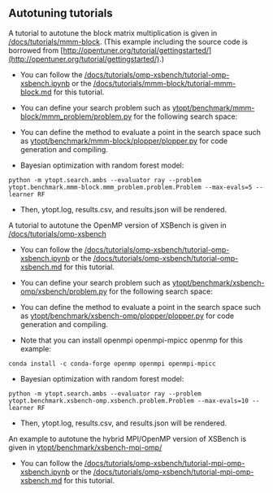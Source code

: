 ## Autotuning tutorials

A tutorial to autotune the block matrix multiplication is given in [/docs/tutorials/mmm-block](https://github.com/ytopt-team/ytopt/tree/tutorial/docs/tutorials/mmm-block/). (This example including the source code is borrowed from [http://opentuner.org/tutorial/gettingstarted/](http://opentuner.org/tutorial/gettingstarted/).)

* You can follow the [/docs/tutorials/omp-xsbench/tutorial-omp-xsbench.ipynb](https://github.com/ytopt-team/ytopt/tree/tutorial/docs/tutorials/omp-xsbench/tutorial-omp-xsbench.ipynb) or the [/docs/tutorials/mmm-block/tutorial-mmm-block.md](https://github.com/ytopt-team/ytopt/tree/tutorial/docs/tutorials/mmm-block/tutorial-mmm-block.md) for this tutorial. 

* You can define your search problem such as [ytopt/benchmark/mmm-block/mmm_problem/problem.py](https://github.com/ytopt-team/ytopt/tree/ytopt/benchmark/mmm-block/mmm_problem/problem.py) for the following search space:

* You can define the method to evaluate a point in the search space such as [ytopt/benchmark/mmm-block/plopper/plopper.py](https://github.com/ytopt-team/ytopt/tree/ytopt/benchmark/mmm-block/plopper/plopper.py) for code generation and compiling.

* Bayesian optimization with random forest model:
```
python -m ytopt.search.ambs --evaluator ray --problem ytopt.benchmark.mmm-block.mmm_problem.problem.Problem --max-evals=5 --learner RF
```
* Then, ytopt.log, results.csv, and results.json will be rendered. 

A tutorial to autotune the OpenMP version of XSBench is given in [/docs/tutorials/omp-xsbench](https://github.com/ytopt-team/ytopt/tree/tutorial/docs/tutorials/omp-xsbench/)

* You can follow the [/docs/tutorials/omp-xsbench/tutorial-omp-xsbench.ipynb](https://github.com/ytopt-team/ytopt/tree/tutorial/docs/tutorials/omp-xsbench/tutorial-omp-xsbench.ipynb) or the [/docs/tutorials/omp-xsbench/tutorial-omp-xsbench.md](https://github.com/ytopt-team/ytopt/tree/tutorial/docs/tutorials/omp-xsbench/tutorial-omp-xsbench.md) for this tutorial. 

* You can define your search problem such as [ytopt/benchmark/xsbench-omp/xsbench/problem.py](https://github.com/ytopt-team/ytopt/tree/ytopt/benchmark/xsbench-omp/xsbench/problem.py) for the following search space:

* You can define the method to evaluate a point in the search space such as [ytopt/benchmark/xsbench-omp/plopper/plopper.py](https://github.com/ytopt-team/ytopt/tree/ytopt/benchmark/xsbench-omp/plopper/plopper.py) for code generation and compiling.

* Note that you can install openmpi openmpi-mpicc openmp for this example:
```
conda install -c conda-forge openmp openmpi openmpi-mpicc
```

* Bayesian optimization with random forest model:
```
python -m ytopt.search.ambs --evaluator ray --problem ytopt.benchmark.xsbench-omp.xsbench.problem.Problem --max-evals=10 --learner RF
```
* Then, ytopt.log, results.csv, and results.json will be rendered. 

An example to autotune the hybrid MPI/OpenMP version of XSBench is given in [ytopt/benchmark/xsbench-mpi-omp/](https://github.com/ytopt-team/ytopt/tree/tutorial/ytopt/benchmark/xsbench-mpi-omp)

* You can follow the [/docs/tutorials/omp-xsbench/tutorial-mpi-omp-xsbench.ipynb](https://github.com/ytopt-team/ytopt/tree/tutorial/docs/tutorials/mpi-omp-xsbench/tutorial-mpi-omp-xsbench.ipynb) or the [/docs/tutorials/omp-xsbench/tutorial-mpi-omp-xsbench.md](https://github.com/ytopt-team/ytopt/tree/tutorial/docs/tutorials/mpi-omp-xsbench/tutorial-mpi-omp-xsbench.md) for this tutorial. 

<!--
An example to autotune the hybrid MPI/OpenMP version of XSBench is given in [ytopt/benchmark/xsbench-mpi-omp/xsbench/](https://github.com/jke513/ytopt/blob/master/ytopt/benchmark/xsbench-mpi-omp/xsbench/).

 An example to autotune the deep learning mnist problem is given in [ytopt/benchmark/dl/](https://github.com/jke513/ytopt/tree/master/ytopt/benchmark/dl).

 You can define your search problem such as:

* An example to autotune the OpenMP version of XSBench is given in [ytopt/benchmark/xsbench-omp/xsbench/problem.py](https://github.com/jke513/ytopt/blob/master/ytopt/benchmark/xsbench-omp/xsbench/problem.py).

```
cs = CS.ConfigurationSpace(seed=1234)
# number of threads
p0= CSH.OrdinalHyperparameter(name='p0', sequence=['4','5','6','7','8'], default_value='8')
#block size for openmp dynamic schedule
p1= CSH.OrdinalHyperparameter(name='p1', sequence=['10','20','40','64','80','100','128','160','200'], default_value='100')
#clang unrolling
#omp parallel
p2= CSH.CategoricalHyperparameter(name='p2', choices=["#pragma omp parallel for", " "], default_value=' ')

cs.add_hyperparameters([p0, p1, p2])
```



* An example to autotune the hybrid MPI/OpenMP version of XSBench is given in [ytopt/benchmark/xsbench-mpi-omp/xsbench/problem.py](https://github.com/jke513/ytopt/blob/master/ytopt/benchmark/xsbench-mpi-omp/xsbench/problem.py).

```

``` -->


